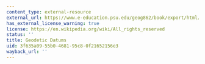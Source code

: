 ```yaml
---
content_type: external-resource
external_url: https://www.e-education.psu.edu/geog862/book/export/html/1669
has_external_license_warning: true
license: https://en.wikipedia.org/wiki/All_rights_reserved
status: ''
title: Geodetic Datums
uid: 3f635a09-55b0-4681-95c8-0f21652156e3
wayback_url: ''
---
```

